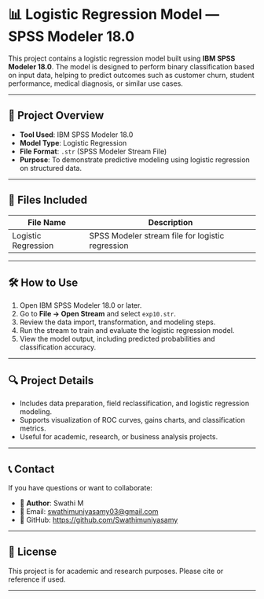 # 📊 Logistic Regression Model — SPSS Modeler 18.0

This project contains a logistic regression model built using **IBM SPSS Modeler 18.0**. The model is designed to perform binary classification based on input data, helping to predict outcomes such as customer churn, student performance, medical diagnosis, or similar use cases.

---

## 🧠 Project Overview

- **Tool Used**: IBM SPSS Modeler 18.0  
- **Model Type**: Logistic Regression  
- **File Format**: `.str` (SPSS Modeler Stream File)  
- **Purpose**: To demonstrate predictive modeling using logistic regression on structured data.

---

## 📁 Files Included

| File Name     | Description                                  |
|---------------|----------------------------------------------|
| Logistic Regression | SPSS Modeler stream file for logistic regression |

---

## 🛠️ How to Use

1. Open IBM SPSS Modeler 18.0 or later.
2. Go to **File → Open Stream** and select `exp10.str`.
3. Review the data import, transformation, and modeling steps.
4. Run the stream to train and evaluate the logistic regression model.
5. View the model output, including predicted probabilities and classification accuracy.

---

## 🔍 Project Details

- Includes data preparation, field reclassification, and logistic regression modeling.
- Supports visualization of ROC curves, gains charts, and classification metrics.
- Useful for academic, research, or business analysis projects.

---

## 📞 Contact

If you have questions or want to collaborate:

- 👤 **Author**: Swathi M  
- 📧 Email: swathimuniyasamy03@gmail.com  
- 🐙 GitHub: https://github.com/Swathimuniyasamy

---

## 📜 License

This project is for academic and research purposes. Please cite or reference if used.

---

